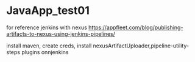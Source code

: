 # JavaApp_test01

for reference jenkins with nexus
https://appfleet.com/blog/publishing-artifacts-to-nexus-using-jenkins-pipelines/

install maven, create creds, install nexusArtifactUploader,pipeline-utility-steps plugins onnjenkins
